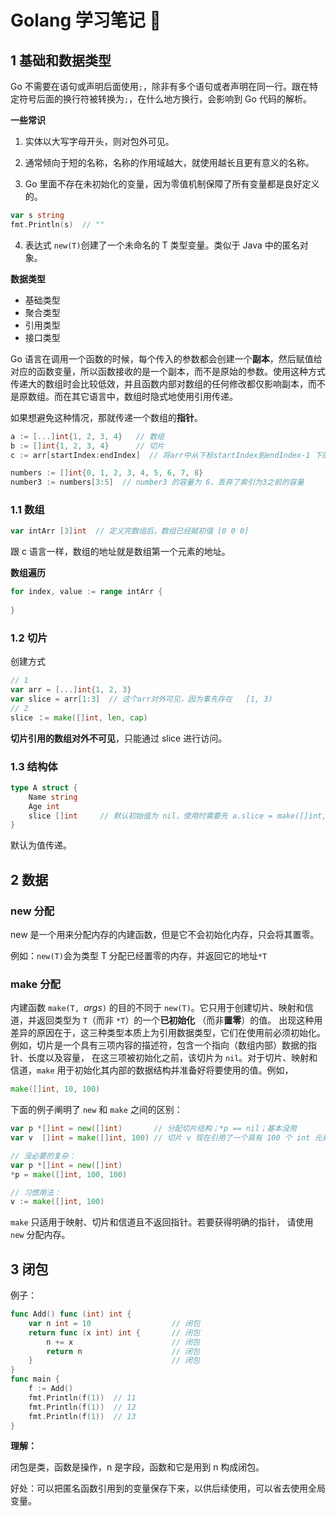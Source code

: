 # Golang 学习笔记 :goat:

## 1 基础和数据类型

Go 不需要在语句或声明后面使用`;`，除非有多个语句或者声明在同一行。跟在特定符号后面的换行符被转换为`;`，在什么地方换行，会影响到 Go 代码的解析。

**一些常识**

1. 实体以大写字母开头，则对包外可见。

2. 通常倾向于短的名称，名称的作用域越大，就使用越长且更有意义的名称。

3. Go 里面不存在未初始化的变量，因为零值机制保障了所有变量都是良好定义的。

```go
var s string
fmt.Println(s)  // ""
```

4. 表达式 `new(T)`创建了一个未命名的 T 类型变量。类似于 Java 中的匿名对象。

**数据类型**

- 基础类型
- 聚合类型
- 引用类型
- 接口类型

Go 语言在调用一个函数的时候，每个传入的参数都会创建一个**副本**，然后赋值给对应的函数变量，所以函数接收的是一个副本，而不是原始的参数。使用这种方式传递大的数组时会比较低效，并且函数内部对数组的任何修改都仅影响副本，而不是原数组。而在其它语言中，数组时隐式地使用引用传递。

如果想避免这种情况，那就传递一个数组的**指针**。

```go
a := [...]int{1, 2, 3, 4}	// 数组
b := []int{1, 2, 3, 4}		// 切片
c := arr[startIndex:endIndex]  // 将arr中从下标startIndex到endIndex-1 下的元素创建为一个新的切片

numbers := []int{0, 1, 2, 3, 4, 5, 6, 7, 8}
number3 := numbers[3:5]  // number3 的容量为 6，丢弃了索引为3之前的容量
```

### 1.1 数组

```go
var intArr [3]int  // 定义完数组后，数组已经赋初值 [0 0 0]
```

跟 c 语言一样，数组的地址就是数组第一个元素的地址。

**数组遍历**

```go
for index, value := range intArr {
    
}
```

### 1.2 切片

创建方式

```go
// 1
var arr = [...]int{1, 2, 3}
var slice = arr[1:3]  // 这个arr对外可见，因为事先存在   [1, 3)
// 2
slice ：= make([]int, len, cap)
```

**切片引用的数组对外不可见**，只能通过 slice 进行访问。

### 1.3 结构体

```go
type A struct {
    Name string
    Age int
    slice []int		// 默认初始值为 nil，使用时需要先 a.slice = make([]int, 100)
}
```

默认为值传递。

## 2 数据

### new 分配

new 是一个用来分配内存的内建函数，但是它不会初始化内存，只会将其置零。

例如：`new(T)`会为类型 T 分配已经置零的内存，并返回它的地址`*T`

### make 分配

内建函数 `make(T, `*args*`)` 的目的不同于 `new(T)`。它只用于创建切片、映射和信道，并返回类型为 `T`（而非 `*T`）的一个**已初始化** （而非**置零**）的值。 出现这种用差异的原因在于，这三种类型本质上为引用数据类型，它们在使用前必须初始化。 例如，切片是一个具有三项内容的描述符，包含一个指向（数组内部）数据的指针、长度以及容量， 在这三项被初始化之前，该切片为 `nil`。对于切片、映射和信道，`make` 用于初始化其内部的数据结构并准备好将要使用的值。例如，

```go
make([]int, 10, 100)
```

下面的例子阐明了 `new` 和 `make` 之间的区别：

```go
var p *[]int = new([]int)       // 分配切片结构；*p == nil；基本没用
var v  []int = make([]int, 100) // 切片 v 现在引用了一个具有 100 个 int 元素的新数组

// 没必要的复杂：
var p *[]int = new([]int)
*p = make([]int, 100, 100)

// 习惯用法：
v := make([]int, 100)
```

`make` 只适用于映射、切片和信道且不返回指针。若要获得明确的指针， 请使用 `new` 分配内存。

## 3 闭包

例子：

```go
func Add() func (int) int {
    var n int = 10					// 闭包
    return func (x int) int {		// 闭包
        n += x						// 闭包
        return n					// 闭包
    }								// 闭包
}
func main {
    f := Add()
    fmt.Println(f(1))  // 11
    fmt.Println(f(1))  // 12
    fmt.Println(f(1))  // 13
}
```

**理解：**

闭包是类，函数是操作，n 是字段，函数和它是用到 n 构成闭包。

好处：可以把匿名函数引用到的变量保存下来，以供后续使用，可以省去使用全局变量。